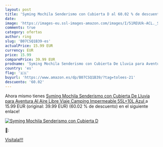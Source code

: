 ```yaml
---
layout: post
title: 'Syming Mochila Senderismo con Cubierta D al 60.02 % de descuento'
date: 
image: 'https://images-eu.ssl-images-amazon.com/images/I/51REUUk-ACL._SL200_.jpg'
comments: true
category: ofertas
author: ring
slug: 'B07CSQ1B39-es'
actualPrice: 15.99 EUR
currency: EUR
price: 15.99
comparePrice: 39.99 EUR
prodname: 'Syming Mochila Senderismo con Cubierta De Lluvia para Aventura Al Aire Libre Viaje Camping Impermeable  55L+10L Azul '
country: 'es'
flag: '🇪🇸'
buyurl: 'https://www.amazon.es/dp/B07CSQ1B39/?tag=tolees-21'
descuento: '60.02'
---
```


Ahora mismo tienes [Syming Mochila Senderismo con Cubierta De Lluvia para Aventura Al Aire Libre Viaje Camping Impermeable  55L+10L Azul ](https://www.amazon.es/dp/B07CSQ1B39/?tag=tolees-21) a 15.99 EUR (original: 39.99 EUR) (60.02 %  de descuento) en el siguiente enlace!

[![Syming Mochila Senderismo con Cubierta D](https://images-eu.ssl-images-amazon.com/images/I/51REUUk-ACL._SL200_.jpg)](https://www.amazon.es/dp/B07CSQ1B39/?tag=tolees-21)

🔎:


[Visítala!!!](https://www.amazon.es/dp/B07CSQ1B39/?tag=tolees-21)
